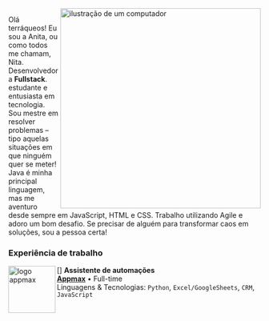 
<img src="https://raw.githubusercontent.com/MicaelliMedeiros/micaellimedeiros/master/image/computer-illustration.png" alt="ilustração de um computador" min-width="400px" max-width="400px" width="400px" align="right">


<p align="left"> 
Olá terráqueos! Eu sou a Anita, ou como todos me chamam, Nita.
Desenvolvedora <strong>Fullstack</strong>.<br>
estudante e entusiasta em tecnologia.
Sou mestre em resolver problemas – tipo aquelas situações em que ninguém quer se meter! 
Java é minha principal linguagem, mas me aventuro desde sempre em JavaScript, HTML e CSS.
Trabalho utilizando Agile e adoro um bom desafio. Se precisar de alguém para transformar caos em soluções, sou a pessoa certa!
</p>

### Experiência de trabalho

[<img align="left" height="94px" width="94px" alt="logo appmax" src="https://github.com/user-attachments/assets/705b9c43-5299-4b06-95b3-7d555a1a4dfe"/>]
**Assistente de automações** \
[**Appmax**](https://appmax.com.br//) • Full-time \
Linguagens & Tecnologias: `Python`, `Excel/GoogleSheets`, `CRM`, `JavaScript`\
<br/>



